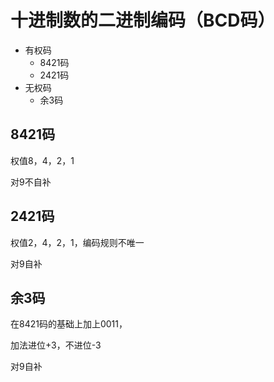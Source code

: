 # 十进制数的二进制编码（BCD码）

* 有权码
    + 8421码
    + 2421码
* 无权码
    + 余3码

## 8421码
权值8，4，2，1

对9不自补

## 2421码
权值2，4，2，1，编码规则不唯一

对9自补

## 余3码
在8421码的基础上加上0011，

加法进位+3，不进位-3

对9自补
